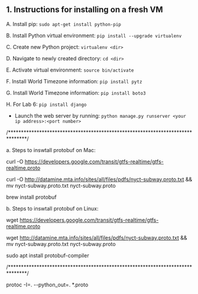 ## 1. Instructions for installing on a fresh VM

A. Install pip:
`sudo apt-get install python-pip`

B. Install Python virtual environment: `pip install --upgrade virtualenv`

C. Create new Python project: `virtualenv <dir>`

D. Navigate to newly created directory: `cd <dir>`

E. Activate virtual environment: `source bin/activate`

F. Install World Timezone information: `pip install pytz`

G. Install World Timezone information: `pip install boto3`

H. For Lab 6: `pip install django`
  - Launch the web server by running: `python manage.py runserver <your ip address>:<port number>`

/*******************************************************************************/

a. Steps to inswtall protobuf on Mac:

curl -O https://developers.google.com/transit/gtfs-realtime/gtfs-realtime.proto

curl -O http://datamine.mta.info/sites/all/files/pdfs/nyct-subway.proto.txt && mv nyct-subway.proto.txt nyct-subway.proto

brew install protobuf

b. Steps to inswtall protobuf on Linux:

wget https://developers.google.com/transit/gtfs-realtime/gtfs-realtime.proto

wget http://datamine.mta.info/sites/all/files/pdfs/nyct-subway.proto.txt && mv nyct-subway.proto.txt nyct-subway.proto

sudo apt install protobuf-compiler

/*******************************************************************************/

protoc -I=. --python_out=. *.proto
